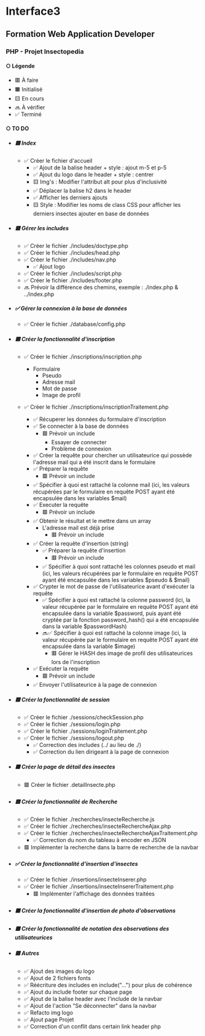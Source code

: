 # Interface3
## Formation Web Application Developer
### PHP - Projet Insectopedia

#### ○ Légende
* 🟥 À faire
* 🟧 Initialisé
* 🟨 En cours
* 🔜 À vérifier
* ✅ Terminé

#### ○ TO DO
* ##### 🟨 Index
    * ✅ Créer le fichier d'accueil
        * ✅ Ajout de la balise header + style : ajout m-5 et p-5
        * ✅ Ajout du logo dans le header + style : centrer
        * 🟨 Img's : Modifier l'attribut alt pour plus d'inclusivité
        * ✅ Déplacer la balise h2 dans le header
        * ✅ Afficher les derniers ajouts
        * 🟨 Style : Modifier les noms de class CSS pour afficher les derniers insectes ajouter en base de données

* ##### 🟨 Gérer les includes
    * ✅ Créer le fichier ./includes/doctype.php
    * ✅ Créer le fichier ./includes/head.php
    * ✅ Créer le fichier ./includes/nav.php
        * ✅ Ajout logo
    * ✅ Créer le fichier ./includes/script.php
    * ✅ Créer le fichier ./includes/footer.php
    * 🔜 Prévoir la différence des chemins, exemple : ./index.php & ../index.php

* ##### ✅ Gérer la connexion à la base de données
    * ✅ Créer le fichier ./database/config.php

* ##### 🟨 Créer la fonctionnalité d'inscription
    * ✅ Créer le fichier ./inscriptions/inscription.php
        * Formulaire
            * Pseudo
            * Adresse mail
            * Mot de passe
            * Image de profil

    * ✅ Créer le fichier ./inscriptions/inscriptionTraitement.php
        * ✅ Récuperer les données du formulaire d'inscription
        * ✅ Se connecter à la base de données 
            * 🟥 Prévoir un include
                * Essayer de connecter
                * Problème de connexion
        * ✅ Créer la requête pour chercher un utilisateurice qui possède l'adresse mail qui a été inscrit dans le formulaire
        * ✅ Préparer la requête
            * 🟥 Prévoir un include
        * ✅ Spécifier à quoi est rattaché la colonne mail (ici, les valeurs récupérées par le formulaire en requête POST ayant été encapsulée dans les variables $mail)
        * ✅ Executer la requête
            * 🟥 Prévoir un include
        * ✅ Obtenir le résultat et le mettre dans un array
            * L'adresse mail est déjà prise
                * 🟥 Prévoir un include
        * ✅ Créer la requête d'insertion (string)
            * ✅ Préparer la requête d'insertion
                * 🟥 Prévoir un include
            * ✅ Spécifier à quoi sont rattaché les colonnes pseudo et mail (ici, les valeurs récupérées par le formulaire en requête POST ayant été encapsulée dans les variables $pseudo & $mail)
        * ✅ Crypter le mot de passe de l'utilisateurice avant d'exécuter la requête
            * ✅ Spécifier à quoi est rattaché la colonne password (ici, la valeur récupérée par le formulaire en requête POST ayant été encapsulée dans la variable $password, puis ayant été cryptée par la fonction password_hash() qui a été encapsulée dans la variable $passwordHash)
            * 🔜✅ Spécifier à quoi est rattaché la colonne image (ici, la valeur récupérée par le formulaire en requête POST ayant été encapsulée dans la variable $image)
                * 🟥 Gérer le HASH des image de profil des utilisateurices lors de l'inscription
        * ✅ Exécuter la requête
            * 🟥 Prévoir un include
        * ✅ Envoyer l'utilisateurice à la page de connexion

* ##### 🟨 Créer la fonctionnalité de session
    * ✅ Créer le fichier ./sessions/checkSession.php
    * ✅ Créer le fichier ./sessions/login.php
    * ✅ Créer le fichier ./sessions/loginTraitement.php
    * ✅ Créer le fichier ./sessions/logout.php
        * ✅ Correction des includes (../ au lieu de ./)
        * ✅ Correction du lien dirigeant à la page de connexion

* ##### 🟥 Créer la page de détail des insectes
    * 🟥 Créer le fichier .detailInsecte.php

* ##### 🟨 Créer la fonctionnalité de Recherche
    * ✅ Créer le fichier ./recherches/insecteRecherche.js
    * ✅ Créer le fichier ./recherches/insecteRechercheAjax.php
    * ✅ Créer le fichier ./recherches/insecteRechercheAjaxTraitement.php
        * ✅ Correction du nom du tableau à encoder en JSON
    * 🟥 Implémenter la recherche dans la barre de recherche de la navbar

* ##### ✅ Créer la fonctionnalité d'insertion d'insectes
    * ✅ Créer le fichier ./insertions/insecteInserer.php
    * ✅ Créer le fichier ./insertions/insecteInsererTraitement.php
        * 🟥 Implémenter l'affichage des données traitées

* ##### 🟥 Créer la fonctionnalité d'insertion de photo d'observations

* ##### 🟥 Créer la fonctionnalité de notation des observations des utilisateurices

* ##### 🟨 Autres
    * ✅ Ajout des images du logo
    * ✅ Ajout de 2 fichiers fonts
    * ✅ Réécriture des includes en include("...") pour plus de cohérence
    * ✅ Ajout du include footer sur chaque page
    * ✅ Ajout de la balise header avec l'include de la navbar
    * ✅ Ajout de l'action "Se déconnecter" dans la navbar
    * ✅ Refacto img logo
    * ✅ Ajout page Projet
    * ✅ Correction d'un conflit dans certain link header php